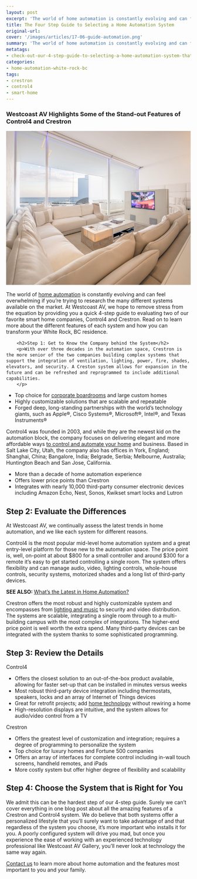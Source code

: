 ```yaml
---
layout: post
excerpt: 'The world of home automation is constantly evolving and can feel overwhelming if you’re trying to research the many different systems available on the market.'
title: The Four Step Guide to Selecting a Home Automation System
original-url:
cover: '/images/articles/17-06-guide-automation.png'
summary: 'The world of home automation is constantly evolving and can feel overwhelming if you’re trying to research the many different systems available on the market.'
metatags:
- check-out-our-4-step-guide-to-selecting-a-home-automation-system-that-meeting-your-needs-accommodates-your-lifestyle-and-fits-your-budget
categories:
- home-automation-white-rock-bc
tags:
- crestron
- control4
- smart-home
---
```

<div class="post-body entry-content" id="post-body-4174872115541856377" itemprop="description articleBody">
    <div style="text-align: left;">
        <h3>Westcoast AV Highlights Some of the Stand-out Features of Control4 and Crestron</h3>
        <img alt="" width="630" height="420" src="/images/articles/17-06-guide-automation.png" />
        <p>The world of <a href="https://westcoastavgallery.ca/services/residential">home automation</a> is constantly evolving and can feel overwhelming if you’re trying to research the many different systems available on the market. At Westcoast AV, we hope to remove stress from the equation by providing you a quick 4-step guide to evaluating two of our favorite smart home companies, Control4 and Crestron. Read on to learn more about the different features of each system and how you can transform your White Rock, BC residence.</p>
        
        <h2>Step 1: Get to Know the Company behind the System</h2>
        <p>With over three decades in the automation space, Crestron is the more senior of the two companies building complex systems that support the integration of ventilation, lighting, power, fire, shades, elevators, and security. A Creston system allows for expansion in the future and can be refreshed and reprogrammed to include additional capabilities.
        </p>
<ul>
    <li>Top choice for <a href="https://westcoastavgallery.ca/services/commercial/boardrooms">corporate boardrooms</a>  and large custom homes</li>
    <li>Highly customizable solutions that are scalable and repeatable</li>
    <li>Forged deep, long-standing partnerships with the world’s technology giants, such as Apple®, Cisco Systems®, Microsoft®, Intel®, and Texas Instruments®</li>
</ul>
<p>Control4 was founded in 2003, and while they are the newest kid on the automation block, the company focuses on delivering elegant and more affordable ways <a href="https://westcoastavgallery.ca/transform-your-new-house-into-a-smart-home-with-control4/">to control and automate your home</a> and business. Based in Salt Lake City, Utah, the company also has offices in York, England; Shanghai, China; Bangalore, India; Belgrade, Serbia; Melbourne, Australia; Huntington Beach and San Jose, California.
</p>
<ul><li>More than a decade of home automation experience</li>
<li>Offers lower price points than Crestron </li>
<li>Integrates with nearly 10,000 third-party consumer electronic devices including Amazon Echo, Nest, Sonos, Kwikset smart locks and Lutron </li></ul>
<h2>Step 2: Evaluate the Differences</h2>
<p>At Westcoast AV, we continually assess the latest trends in home automation, and we like each system for different reasons.
</p>
<p>Control4 is the most popular mid-level home automation system and a great entry-level platform for those new to the automation space. The price point is, well, on-point at about $800 for a small controller and around $300 for a remote it’s easy to get started controlling a single room. The system offers flexibility and can manage audio, video, lighting controls, whole-house controls, security systems, motorized shades and a long list of third-party devices. </p>
<p><strong>SEE ALSO: </strong><a href="https://westcoastavgallery.ca/whats-the-latest-in-home-automation/">What’s the Latest in Home Automation?</a></p>
<p>Crestron offers the most robust and highly customizable system and encompasses from <a href="https://westcoastavgallery.ca/demos/virtual-demo">lighting and music</a> to security and video distribution. The systems are scalable, integrating a single room through to a multi-building campus with the most complex of integrations. The higher-end price point is well worth the extra spend. Many third-party devices can be integrated with the system thanks to some sophisticated programming. </p>
<h2>Step 3: Review the Details</h2>
<p>Control4</p>
<ul><li>Offers the closest solution to an out-of-the-box product available, allowing for faster set-up that can be installed in minutes versus weeks</li>
<li>Most robust third-party device integration including thermostats, speakers, locks and an array of Internet of Things devices</li>
<li>Great for retrofit projects; add <a href="https://westcoastavgallery.ca/demos/smart-home-layout">home technology</a> without rewiring a home</li>
<li>High-resolution displays are intuitive, and the system allows for audio/video control from a TV</li></ul>
<p>Crestron</p>
<ul><li>Offers the greatest level of customization and integration; requires a degree of programming to personalize the system</li>
<li>Top choice for luxury homes and Fortune 500 companies</li>
<li>Offers an array of interfaces for complete control including in-wall touch screens, handheld remotes, and iPads</li>
<li>More costly system but offer higher degree of flexibility and scalability </li></ul>
<h2>Step 4: Choose the System that is Right for You</h2>
<p>We admit this can be the hardest step of our 4-step guide. Surely we can’t cover everything in one blog post about all the amazing features of a Crestron and Control4 system. We do believe that both systems offer a personalized lifestyle that you’ll surely want to take advantage of and that regardless of the system you choose, it’s more important who installs it for you. A poorly configured system will drive you mad, but once you experience the ease of working with an experienced technology professional like Westcoast AV Gallery, you’ll never look at technology the same way again. </p>
<p><a href="https://westcoastavgallery.ca/contact">Contact us</a> to learn more about home automation and the features most important to you and your family. </p>
</div>
</div>
